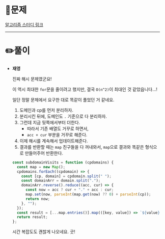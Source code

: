 # 📄문제

[알고리즘 스터디 링크](https://www.notion.so/hysoung/Subdomain-Visit-Count-931c7067d6ec44f796f19b59e354edc5)

---

# ✏️풀이

- **재영**
    
    진짜 해시 문제였군요!
    
    이 역시 최대한 `for`문을 줄이려고 했지만, 결국 `O(n^2)`이 최대인 것 같았읍니다...!
    
    일단 정말 문제에서 요구한 대로 똑같이 풀었던 거 같네요.
    
    1. 도메인과 cp를 먼저 분리하자.
    2. 분리시킨 뒤에, 도메인도 `.` 기준으로 다 분리하자.
    3. 그런데 지금 뒷쪽에서부터 더한다. 
        - 따라서 기존 배열도 거꾸로 하면서,
        - `acc + cur` 부분을 거꾸로 해준다.
    4. 이제 해시를 계속해서 업데이트해준다.
    5. 결과를 반환할 때는 `map` 친구들을 다 꺼내와서, `map`으로 결과와 똑같은 형식으로 만들어주어 반환한다.
    
    ```jsx
    const subdomainVisits = function (cpdomains) {
      const map = new Map();
      cpdomains.forEach((cpdomain) => {
        const [cp, domain] = cpdomain.split(" ");
        const domainArr = domain.split(".");
        domainArr.reverse().reduce((acc, cur) => {
          const now = acc ? cur + "." + acc : cur;
          map.set(now, parseInt(map.get(now) ?? 0) + parseInt(cp));
          return now;
        }, "");
      });
      const result = [...map.entries()].map(([key, value]) => `${value} ${key}`);
      return result;
    };
    ```
    
    시간 복잡도도 괜찮게 나오네요. 굿!

